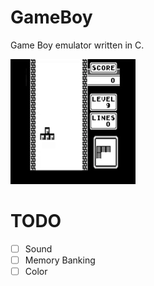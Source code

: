 # GameBoy
Game Boy emulator written in C.

![alt text](gif.gif "Tetris")

# TODO

- [ ] Sound
- [ ] Memory Banking
- [ ] Color
